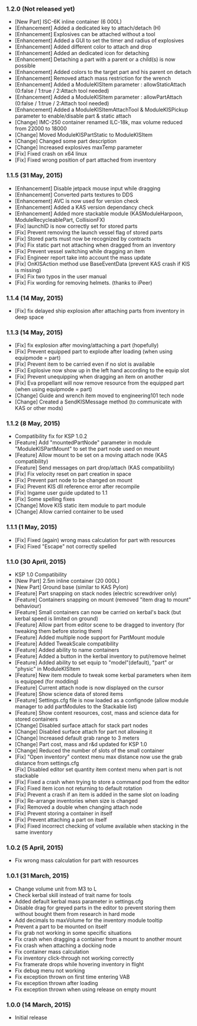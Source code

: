 ### 1.2.0 (Not released yet)
- [New Part] ISC-6K inline container (6 000L)
- [Enhancement] Added a dedicated key to attach/detach (H)
- [Enhancement] Explosives can be attached without a tool
- [Enhancement] Added a GUI to set the timer and radius of explosives
- [Enhancement] Added different color to attach and drop
- [Enhancement] Added an dedicated icon for detaching
- [Enhancement] Detaching a part with a parent or a child(s) is now possible 
- [Enhancement] Added colors to the target part and his parent on detach
- [Enhancement] Removed attach mass restriction for the wrench
- [Enhancement] Added a ModuleKISItem parameter : allowStaticAttach (0:false / 1:true / 2:Attach tool needed)
- [Enhancement] Added a ModuleKISItem parameter : allowPartAttach (0:false / 1:true / 2:Attach tool needed)
- [Enhancement] Added a ModuleKISItemAttachTool & ModuleKISPickup parameter to enable/disable part & static attach
- [Change] IMC-250 container renamed ILC-18k, max volume reduced from 22000 to 18000
- [Change] Moved ModuleKISPartStatic to ModuleKISItem
- [Change] Changed some part description
- [Change] Increased explosives maxTemp parameter
- [Fix] Fixed crash on x64 linux
- [Fix] Fixed wrong position of part attached from inventory 

### 1.1.5 (31 May, 2015)
- [Enhancement] Disable jetpack mouse input while dragging 
- [Enhancement] Converted parts textures to DDS 
- [Enhancement] AVC is now used for version check
- [Enhancement] Added a KAS version dependancy check 
- [Enhancement] Added more stackable module (KASModuleHarpoon, ModuleRecycleablePart, CollisionFX)
- [Fix] launchID is now correctly set for stored parts
- [Fix] Prevent removing the launch vessel flag of stored parts
- [Fix] Stored parts must now be recognized by contracts
- [Fix] Fix static part not attaching when dragged from an inventory
- [Fix] Prevent vessel switching while dragging an item 
- [Fix] Engineer report take into account the mass update 
- [Fix] OnKISAction method use BaseEventData (prevent KAS crash if KIS is missing)
- [Fix] Fix two typos in the user manual 
- [Fix] Fix wording for removing helmets. (thanks to iPeer)

### 1.1.4 (14 May, 2015)
- [Fix] fix delayed ship explosion after attaching parts from inventory in deep space 

### 1.1.3 (14 May, 2015)
- [Fix] fix explosion after moving/attaching a part (hopefully)
- [Fix] Prevent equipped part to explode after loading (when using equipmode = part)
- [Fix] Prevent item to be carried even if no slot is available
- [Fix] Explosive now show up in the left hand according to the equip slot
- [Fix] Prevent unequipping when dragging an item on another
- [Fix] Eva propellant will now remove resource from the equipped part (when using equipmode = part)
- [Change] Guide and wrench item moved to engineering101 tech node 
- [Change] Created a SendKISMessage method (to communicate with KAS or other mods)

### 1.1.2 (8 May, 2015)
- Compatibility fix for KSP 1.0.2
- [Feature] Add "mountedPartNode" parameter in module "ModuleKISPartMount" to set the part node used on mount
- [Feature] Allow mount to be set on a moving attach node (KAS compatibility)
- [Feature] Send messages on part drop/attach (KAS compatibility)
- [Fix] Fix velocity reset on part creation in space
- [Fix] Prevent part node to be changed on mount
- [Fix] Prevent KIS dll reference error after recompile
- [Fix] Ingame user guide updated to 1.1
- [Fix] Some spelling fixes
- [Change] Move KIS static item module to part module
- [Change] Allow carried container to be used 

### 1.1.1 (1 May, 2015)
- [Fix] Fixed (again) wrong mass calculation for part with resources
- [Fix] Fixed "Escape" not correctly spelled

### 1.1.0 (30 April, 2015)
- KSP 1.0 Compatibility
- [New Part] 2.5m inline container (20 000L)
- [New Part] Ground base (similar to KAS Pylon)
- [Feature] Part snapping on stack nodes (electric screwdriver only)
- [Feature] Containers snapping on mount (removed "item drag to mount" behaviour)
- [Feature] Small containers can now be carried on kerbal's back (but kerbal speed is limited on ground)
- [Feature] Allow part from editor scene to be dragged to inventory (for tweaking them before storing them)
- [Feature] Added multiple node support for PartMount module  
- [Feature] Added TweakScale compatibility
- [Feature] Added ability to name containers
- [Feature] Added a button in the kerbal inventory to put/remove helmet
- [Feature] Added ability to set equip to "model"(default), "part" or "physic" in ModuleKISItem
- [Feature] New item module to tweak some kerbal parameters when item is equipped (for modding)
- [Feature] Current attach node is now displayed on the cursor
- [Feature] Show science data of stored items
- [Feature] Settings.cfg file is now loaded as a confignode (allow module manager to add partModules to the Stackable list)
- [Feature] Show content resources, cost, mass and science data for stored containers
- [Change] Disabled surface attach for stack part nodes
- [Change] Disabled surface attach for part not allowing it
- [Change] Increased default grab range to 3 meters
- [Change] Part cost, mass and r&d updated for KSP 1.0
- [Change] Reduced the number of slots of the small container
- [Fix] "Open inventory" context menu max distance now use the grab distance from settings.cfg
- [Fix] Disabled editor set quantity item context menu when part is not stackable
- [Fix] Fixed a crash when trying to store a command pod from the editor
- [Fix] Fixed item icon not returning to default rotation 
- [Fix] Prevent a crash if an item is added in the same slot on loading 
- [Fix] Re-arrange inventories when size is changed
- [Fix] Removed a double when changing attach node
- [Fix] Prevent storing a container in itself
- [Fix] Prevent attaching a part on itself
- [Fix] Fixed incorrect checking of volume available when stacking in the same inventory

### 1.0.2 (5 April, 2015)
- Fix wrong mass calculation for part with resources 

### 1.0.1 (31 March, 2015)
- Change volume unit from M3 to L
- Check kerbal skill instead of trait name for tools
- Added default kerbal mass parameter in settings.cfg
- Disable drag for greyed parts in the editor to prevent storing them without bought them from research in hard mode
- Add decimals to maxVolume for the inventory module tooltip
- Prevent a part to be mounted on itself
- Fix grab not working in some specific situations
- Fix crash when dragging a container from a mount to another mount
- Fix crash when attaching a docking node
- Fix container mass calculation
- Fix inventory click-through not working correctly
- Fix framerate drops while hovering inventory in flight
- Fix debug menu not working
- Fix exception thrown on first time entering VAB
- Fix exception thrown after loading
- Fix exception thrown when using release on empty mount

### 1.0.0 (14 March, 2015)
- Initial release
